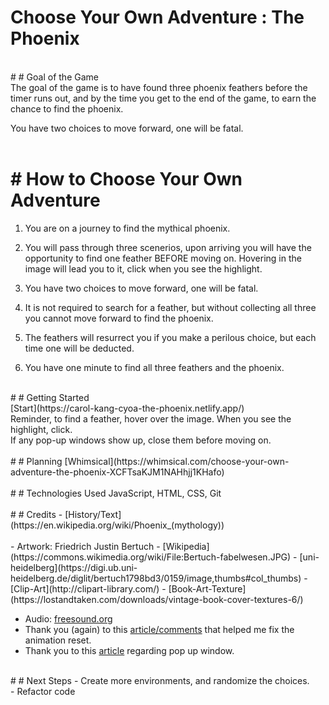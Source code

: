 # Choose Your Own Adventure : The Phoenix

<!-- SCREENSHOT -->
<br>
# # Goal of the Game<br>
The goal of the game is to have found three phoenix feathers before the timer runs out, and by the time you get to the end of the game, to earn the chance to find the phoenix.<br>

You have two choices to move forward, one will be fatal.<br>
<br>
# # How to Choose Your Own Adventure
 1. You are on a journey to find the mythical phoenix.<br>

 2. You will pass through three scenerios, upon arriving you will have the opportunity to find one feather BEFORE moving on. Hovering in the image will lead you to it, click when you see the highlight.<br>

 3. You have two choices to move forward, one will be fatal.<br>

 4. It is not required to search for a feather, but without collecting all three you cannot move forward to find the phoenix.<br>

 5. The feathers will resurrect you if you make a perilous choice, but each time one will be deducted.<br>

 6. You have one minute to find all three feathers and the phoenix.<br>
<br>
# # Getting Started<br>
[Start](https://carol-kang-cyoa-the-phoenix.netlify.app/) <br>
Reminder, to find a feather, hover over the image.  When you see the highlight, click.<br>
If any pop-up windows show up, close them before moving on.<br>
<br>
# # Planning
[Whimsical](https://whimsical.com/choose-your-own-adventure-the-phoenix-XCFTsaKJM1NAHhjj1KHafo)<br>
<br>
# # Technologies Used
JavaScript, HTML, CSS, Git<br>
<br>
# # Credits
- [History/Text](https://en.wikipedia.org/wiki/Phoenix_(mythology))<br>
<br>
- Artwork: Friedrich Justin Bertuch
  - [Wikipedia](https://commons.wikimedia.org/wiki/File:Bertuch-fabelwesen.JPG)
  - [uni-heidelberg](https://digi.ub.uni-heidelberg.de/diglit/bertuch1798bd3/0159/image,thumbs#col_thumbs)
  - [Clip-Art](http://clipart-library.com/)
  - [Book-Art-Texture](https://lostandtaken.com/downloads/vintage-book-cover-textures-6/)

- Audio: [freesound.org](https://freesound.org/people/angelkunev/sounds/561287/)
- Thank you (again) to this [article/comments](https://css-tricks.com/restart-css-animation/) that helped me fix the animation reset.
- Thank you to this [article](https://www.quackit.com/javascript/popup_windows.cfm) regarding pop up window.
<br>
# # Next Steps
- Create more environments, and randomize the choices.<br>
- Refactor code<br>
